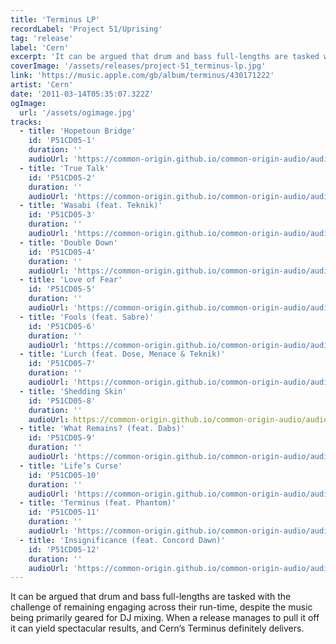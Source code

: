 ```yaml
---
title: 'Terminus LP'
recordLabel: 'Project 51/Uprising'
tag: 'release'
label: 'Cern'
excerpt: 'It can be argued that drum and bass full-lengths are tasked with the challenge of remaining engaging across their run-time, despite the music being primarily geared for DJ mixing. When a release manages to pull it off it can yield spectacular results, and Cern’s Terminus definitely delivers.'
coverImage: '/assets/releases/project-51_terminus-lp.jpg'
link: 'https://music.apple.com/gb/album/terminus/430171222'
artist: 'Cern'
date: '2011-03-14T05:35:07.322Z'
ogImage:
  url: '/assets/ogimage.jpg'
tracks: 
  - title: 'Hopetoun Bridge'
    id: 'P51CD05-1'
    duration: ''
    audioUrl: 'https://common-origin.github.io/common-origin-audio/audio-files/P51CD05/hopetoun-bridge.mp3'
  - title: 'True Talk'
    id: 'P51CD05-2'
    duration: ''
    audioUrl: 'https://common-origin.github.io/common-origin-audio/audio-files/P51CD05/true-talk.mp3'
  - title: 'Wasabi (feat. Teknik)'
    id: 'P51CD05-3'
    duration: ''
    audioUrl: 'https://common-origin.github.io/common-origin-audio/audio-files/P51CD05/wasabi.mp3'
  - title: 'Double Down'
    id: 'P51CD05-4'
    duration: ''
    audioUrl: 'https://common-origin.github.io/common-origin-audio/audio-files/P51CD05/double-down.mp3'
  - title: 'Love of Fear'
    id: 'P51CD05-5'
    duration: ''
    audioUrl: 'https://common-origin.github.io/common-origin-audio/audio-files/P51CD05/love-of-fear.mp3'
  - title: 'Fools (feat. Sabre)'
    id: 'P51CD05-6'
    duration: ''
    audioUrl: 'https://common-origin.github.io/common-origin-audio/audio-files/P51CD05/fools.mp3'
  - title: 'Lurch (feat. Dose, Menace & Teknik)'
    id: 'P51CD05-7'
    duration: ''
    audioUrl: 'https://common-origin.github.io/common-origin-audio/audio-files/P51CD05/lurch.mp3'
  - title: 'Shedding Skin'
    id: 'P51CD05-8'
    duration: ''
    audioUrl: https://common-origin.github.io/common-origin-audio/audio-files/P51CD05/shedding-skin.mp3'
  - title: 'What Remains? (feat. Dabs)'
    id: 'P51CD05-9'
    duration: ''
    audioUrl: 'https://common-origin.github.io/common-origin-audio/audio-files/P51CD05/what-remains.mp3'
  - title: 'Life’s Curse'
    id: 'P51CD05-10'
    duration: ''
    audioUrl: 'https://common-origin.github.io/common-origin-audio/audio-files/P51CD05/lifes-curse.mp3'
  - title: 'Terminus (feat. Phantom)'
    id: 'P51CD05-11'
    duration: ''
    audioUrl: 'https://common-origin.github.io/common-origin-audio/audio-files/P51CD05/terminus.mp3'
  - title: 'Insignificance (feat. Concord Dawn)'
    id: 'P51CD05-12'
    duration: ''
    audioUrl: 'https://common-origin.github.io/common-origin-audio/audio-files/P51CD05/insignificance.mp3'
---
```


It can be argued that drum and bass full-lengths are tasked with the challenge of remaining engaging across their run-time, despite the music being primarily geared for DJ mixing. When a release manages to pull it off it can yield spectacular results, and Cern’s Terminus definitely delivers.